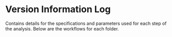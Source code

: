 # Version Information Log

Contains details for the specifications and parameters used for each step of the analysis. Below are the workflows for each folder.

